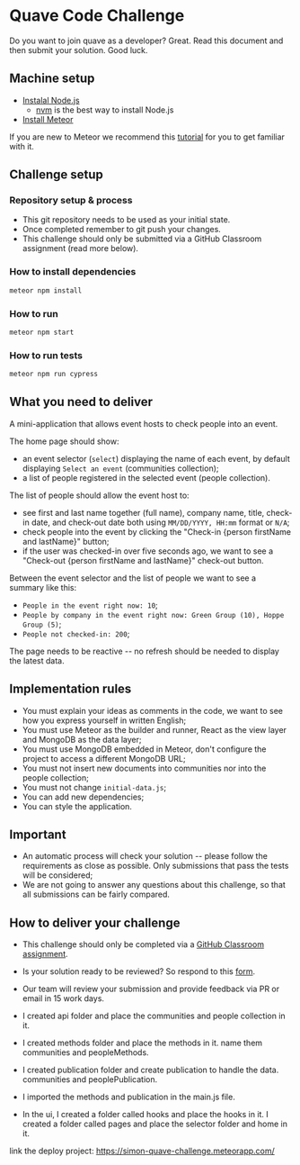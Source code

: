 # Quave Code Challenge

Do you want to join quave as a developer? Great. Read this document and then submit your solution. Good luck.

## Machine setup

- [Instalal Node.js](https://nodejs.org/en/download/)
  - [nvm](https://github.com/nvm-sh/nvm#installing-and-updating) is the best way to install Node.js
- [Install Meteor](https://www.meteor.com/developers/install)

If you are new to Meteor we recommend this [tutorial](https://react-tutorial.meteor.com) for you to get familiar with it.

## Challenge setup

### Repository setup & process

- This git repository needs to be used as your initial state.
- Once completed remember to git push your changes.
- This challenge should only be submitted via a GitHub Classroom assignment (read more below).

### How to install dependencies

```bash
meteor npm install
```

### How to run

```bash
meteor npm start
```

### How to run tests

```bash
meteor npm run cypress
```

## What you need to deliver

A mini-application that allows event hosts to check people into an event.

The home page should show:

- an event selector (`select`) displaying the name of each event, by default displaying `Select an event` (communities collection);
- a list of people registered in the selected event (people collection).

The list of people should allow the event host to:

- see first and last name together (full name), company name, title, check-in date, and check-out date both using `MM/DD/YYYY, HH:mm` format or `N/A`;
- check people into the event by clicking the "Check-in {person firstName and lastName}" button;
- if the user was checked-in over five seconds ago, we want to see a "Check-out {person firstName and lastName}" check-out button.

Between the event selector and the list of people we want to see a summary like this:

- `People in the event right now: 10`;
- `People by company in the event right now: Green Group (10), Hoppe Group (5)`;
- `People not checked-in: 200`;

The page needs to be reactive -- no refresh should be needed to display the latest data.

## Implementation rules

- You must explain your ideas as comments in the code, we want to see how you express yourself in written English;
- You must use Meteor as the builder and runner, React as the view layer and MongoDB as the data layer;
- You must use MongoDB embedded in Meteor, don't configure the project to access a different MongoDB URL;
- You must not insert new documents into communities nor into the people collection;
- You must not change `initial-data.js`;
- You can add new dependencies;
- You can style the application.

## Important

- An automatic process will check your solution -- please follow the requirements as close as possible. Only submissions that pass the tests will be considered;
- We are not going to answer any questions about this challenge, so that all submissions can be fairly compared.

## How to deliver your challenge

- This challenge should only be completed via a [GitHub Classroom assignment](https://classroom.github.com/a/fpmQzyyk).
- Is your solution ready to be reviewed? So respond to this [form](https://forms.gle/aJAQMzdJ3Wm48gbU9).
- Our team will review your submission and provide feedback via PR or email in 15 work days.

- I created api folder and place the communities and people collection in it.
 - I created methods folder and place the methods in it. name them communities and peopleMethods.
 -  I created publication folder and create publication to handle the data. communities and peoplePublication.
 -  I imported the methods and publication in the main.js file.
  -  In the ui, I created a folder called hooks and place the hooks in it. I created a folder called pages and place the selector folder and home in it.

link the deploy project: https://simon-quave-challenge.meteorapp.com/